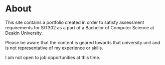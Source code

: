 # About

This site contains a portfolio created in order to satisfy assessment requirements for SIT302 as a part of a Bachelor of Computer Science at Deakin University.

Please be aware that the content is geared towards that university unit and is not representative of my experience or skills.

I am not open to job opportunities at this time.
